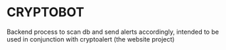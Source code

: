 CRYPTOBOT
=========

Backend process to scan db and send alerts accordingly, intended to be used in conjunction with cryptoalert (the website project)
